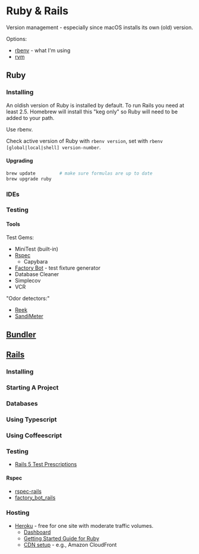 # Ruby & Rails

Version management - especially since macOS installs its own (old) version.

Options:
* [rbenv]() - what I'm using
* [rvm]()

## Ruby

### Installing

An oldish version of Ruby is installed by default. To run Rails you need at least 2.5. Homebrew will install this "keg only" so Ruby will need to be added to your path.

Use rbenv.

Check active version of Ruby with ```rbenv version```, set with ```rbenv [global|local|shell] version-number```.

#### Upgrading

```sh
brew update         # make sure formulas are up to date
brew upgrade ruby
```

### IDEs

### Testing

#### Tools

Test Gems:
* MiniTest (built-in)
* [Rspec](http://rspec.info)
  - Capybara
* [Factory Bot](https://github.com/thoughtbot/factory_bot) - test fixture generator
* Database Cleaner
* Simplecov
* VCR

"Odor detectors:"

* [Reek](https://github.com/troessner/reek)
* [SandiMeter](https://github.com/makaroni4/sandi_meter)

## [Bundler](https://bundler.io)

## [Rails](https://rubyonrails.org)

### Installing

### Starting A Project

### Databases

### Using Typescript

### Using Coffeescript

### Testing

* [Rails 5 Test Prescriptions](https://pragprog.com/book/nrtest3/rails-5-test-prescriptions)

#### Rspec

* [rspec-rails](https://github.com/rspec/rspec-rails)
* [factory_bot_rails](https://github.com/thoughtbot/factory_bot_rails)

### Hosting

* [Heroku](https://heroku.com) - free for one site with moderate traffic volumes.
  - [Dashboard](https://dashboard.heroku.com/apps)
  - [Getting Started Guide for Ruby](https://devcenter.heroku.com/articles/getting-started-with-ruby)
  - [CDN setup](https://devcenter.heroku.com/articles/using-amazon-cloudfront-cdn) - e.g., Amazon CloudFront
